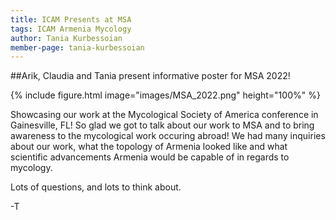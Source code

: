 ```yaml
---
title: ICAM Presents at MSA
tags: ICAM Armenia Mycology
author: Tania Kurbessoian
member-page: tania-kurbessoian
---
```


##Arik, Claudia and Tania present informative poster for MSA 2022!

{%
  include figure.html
  image="images/MSA_2022.png"
  height="100%"
%}

Showcasing our work at the Mycological Society of America conference in Gainesville, FL! So glad we got to talk about our work to MSA and to bring awareness to the mycological work occuring abroad!
We had many inquiries about our work, what the topology of Armenia looked like and what scientific advancements Armenia would be capable of in regards to mycology.

Lots of questions, and lots to think about.

-T
